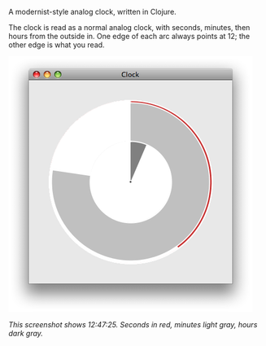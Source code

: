 A modernist-style analog clock, written in Clojure.

The clock is read as a normal analog clock, with seconds, minutes, then hours from the outside in. One edge of each arc always points at 12; the other edge is what you read.

![Screenshot of the clock.](screenshot.png)

*This screenshot shows 12:47:25. Seconds in red, minutes light gray, hours dark gray.*

